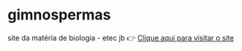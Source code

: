 # gimnospermas
site da matéria de biologia - etec jb
👉 [Clique aqui para visitar o site](https://gimnospermas.vercel.app)
